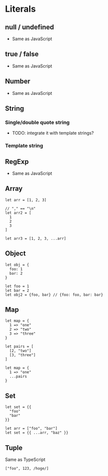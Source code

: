 # Literals

## null / undefined

* Same as JavaScript

## true / false

* Same as JavaScript

## Number

* Same as JavaScript

## String

### Single/double quote string

* TODO: integrate it with template strings?

### Template string

## RegExp

* Same as JavaScript

## Array

```
let arr = [1, 2, 3]

// "," == "\n"
let arr2 = [
  1
  2
  3
]

let arr3 = [1, 2, 3, ...arr]
```

## Object

```
let obj = {
  foo: 1
  bar: 2
}

let foo = 1
let bar = 2
let obj2 = {foo, bar} // {foo: foo, bar: bar}
```

## Map

```
let map = {
  1 => "one"
  2 => "two"
  3 => "three"
}

let pairs = [
  [2, "two"]
  [3, "three"]
]

let map = {
  1 => "one"
  ...pairs
}
```

## Set

```
let set = {{
  "foo"
  "bar"
}}

let arr = ["foo", "bar"]
let set = {{ ...arr, "baz" }}
```

## Tuple

Same as TypeScript

```
["foo", 123, /hoge/]
```

